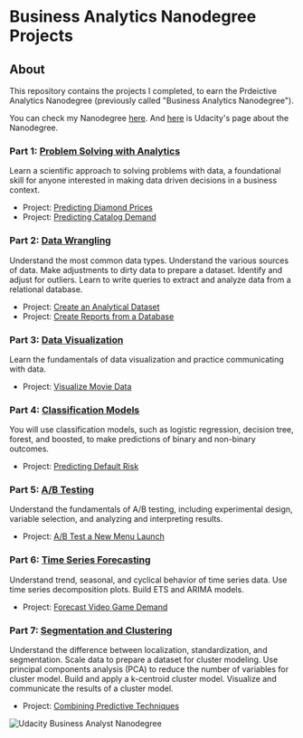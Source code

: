 # Business Analytics Nanodegree Projects

## About

This repository contains the projects I completed, to earn the Prdeictive Analytics Nanodegree (previously called "Business Analytics Nanodegree"). 

You can check my Nanodegree [here](https://confirm.udacity.com/NRQT5M5J).
And [here](https://www.udacity.com/course/predictive-analytics-for-business-nanodegree--nd008) is Udacity's page about the Nanodegree.

### Part 1: [Problem Solving with Analytics](https://www.udacity.com/course/problem-solving-with-advanced-analytics--ud976)
Learn a scientific approach to solving problems with data, a foundational skill for anyone interested in making data driven decisions in a business context.

- Project: [Predicting Diamond Prices](https://github.com/eleninistikaki/Business-Analytics-Nanodegree/blob/master/Predicting%20Diamond%20Prices.pdf)
- Project: [Predicting Catalog Demand](https://github.com/eleninistikaki/Business-Analytics-Nanodegree/blob/master/Predicting%20Catalog%20Demand.pdf)

### Part 2: [Data Wrangling](https://www.udacity.com/course/sql-for-data-analysis--ud198)
Understand the most common data types. Understand the various sources of data. Make adjustments to dirty data to prepare a dataset. Identify and adjust for outliers. Learn to write queries to extract and analyze data from a relational database.

- Project: [Create an Analytical Dataset](https://github.com/eleninistikaki/Business-Analytics-Nanodegree/blob/master/Create%20an%20Analytical%20Dataset.pdf)
- Project: [Create Reports from a Database](https://github.com/eleninistikaki/Business-Analytics-Nanodegree/blob/master/Create%20Reports%20from%20a%20Database.pdf)

### Part 3: [Data Visualization](https://www.udacity.com/course/data-visualization-in-tableau--ud1006)
Learn the fundamentals of data visualization and practice communicating with data.

- Project: [Visualize Movie Data](https://github.com/eleninistikaki/Business-Analytics-Nanodegree/blob/master/Visualize%20Movie%20Data.pdf)

### Part 4: [Classification Models](https://www.udacity.com/course/classification-models--ud978)
You will use classification models, such as logistic regression, decision tree, forest, and boosted, to make predictions of binary and non-binary outcomes.

- Project: [Predicting Default Risk](https://github.com/eleninistikaki/Business-Analytics-Nanodegree/blob/master/Predicting%20Default%20Risk.pdf)

### Part 5: [A/B Testing](https://www.udacity.com/course/ab-testing--ud257)
Understand the fundamentals of A/B testing, including experimental design, variable selection, and analyzing and interpreting results.

- Project: [A/B Test a New Menu Launch](https://github.com/eleninistikaki/Business-Analytics-Nanodegree/blob/master/AB%20Test%20a%20New%20Menu%20Launch.pdf)

### Part 6: [Time Series Forecasting](https://www.udacity.com/course/time-series-forecasting--ud980)
Understand trend, seasonal, and cyclical behavior of time series data. Use time series decomposition plots. Build ETS and ARIMA models.

- Project: [Forecast Video Game Demand](https://github.com/eleninistikaki/Business-Analytics-Nanodegree/blob/master/Forecast%20Video%20Game%20Demand.pdf)

### Part 7: [Segmentation and Clustering](https://www.udacity.com/course/segmentation-and-clustering--ud981)
Understand the difference between localization, standardization, and segmentation. Scale data to prepare a dataset for cluster modeling. Use principal components analysis (PCA) to reduce the number of variables for cluster model. Build and apply a k-centroid cluster model. Visualize and communicate the results of a cluster model.

- Project: [Combining Predictive Techniques](https://github.com/eleninistikaki/Business-Analytics-Nanodegree/blob/master/Combining%20Predictive%20Techniques.pdf)

![Udacity Business Analyst Nanodegree](https://github.com/eleninistikaki/Business-Analytics-Nanodegree/blob/master/0aa6ece3-b4c3-4977-b078-d738bc85df60.svg)
